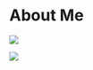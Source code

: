 # About Me
![](https://github-readme-stats.vercel.app/api/top-langs?username=s-hirata0831&show_icons=true&locale=en&layout=compact)

![](https://skillicons.dev/icons?i=html,css,js,typescript,python,php)

